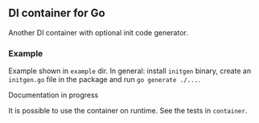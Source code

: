## DI container for Go

Another DI container with optional init code generator.

### Example

Example shown in `example` dir. In general: install `initgen` binary, create an `initgen.go` file in the package and run `go generate ./...`.

Documentation in progress

It is possible to use the container on runtime. See the tests in `container`.
